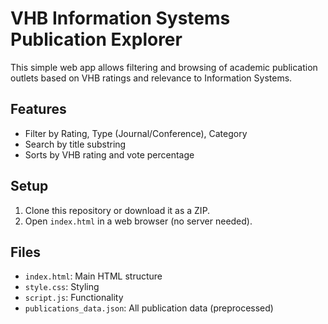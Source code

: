 # VHB Information Systems Publication Explorer

This simple web app allows filtering and browsing of academic publication outlets based on VHB ratings and relevance to Information Systems.

## Features

- Filter by Rating, Type (Journal/Conference), Category
- Search by title substring
- Sorts by VHB rating and vote percentage

## Setup

1. Clone this repository or download it as a ZIP.
2. Open `index.html` in a web browser (no server needed).

## Files

- `index.html`: Main HTML structure
- `style.css`: Styling
- `script.js`: Functionality
- `publications_data.json`: All publication data (preprocessed)
